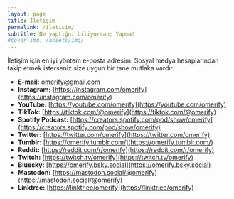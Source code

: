 ```yaml
---
layout: page
title: İletişim
permalink: /iletisim/
subtitle: Ne yaptığnı biliyorsan; Yapma!
#cover-img: /assets/img/
---
```


İletişim için en iyi yöntem e-posta adresim.
Sosyal medya hesaplarından takip etmek isterseniz size uygun bir tane mutlaka vardır.

- **E-mail:** [omerify@gmail.com](mailto:omerify@gmail.com)
- **Instagram:** [https://instagram.com/omerify](https://instagram.com/omerify)
- **YouTube:** [https://youtube.com/omerify](https://youtube.com/omerify)
- **TikTok:** [https://tiktok.com/@omerify](https://tiktok.com/@omerify)
- **Spotify Podcast:** [https://creators.spotify.com/pod/show/omerify](https://creators.spotify.com/pod/show/omerify)
- **Twitter:** [https://twitter.com/omerify](https://twitter.com/omerify)
- **Tumblr:** [https://omerify.tumblr.com/](https://omerify.tumblr.com/)
- **Reddit:** [https://reddit.com/r/omerify](https://reddit.com/r/omerify)
- **Twitch:** [https://twitch.tv/omerify](https://twitch.tv/omerify)
- **Bluesky:** [https://omerify.bsky.social](https://omerify.bsky.social)
- **Mastodon:** [https://mastodon.social/@omerify](https://mastodon.social/@omerify)
- **Linktree:** [https://linktr.ee/omerify](https://linktr.ee/omerify)